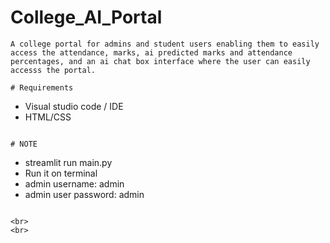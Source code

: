 # College_AI_Portal
```
A college portal for admins and student users enabling them to easily access the attendance, marks, ai predicted marks and attendance percentages, and an ai chat box interface where the user can easily accesss the portal.

# Requirements
```
* Visual studio code / IDE
* HTML/CSS
```

# NOTE 

```
* streamlit run main.py
* Run it on terminal
* admin username: admin
* admin user password: admin
```

<br>
<br>
